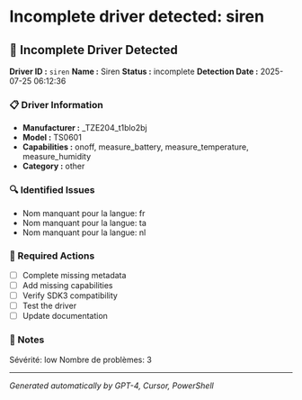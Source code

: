 # Incomplete driver detected: siren

## 🚨 Incomplete Driver Detected

**Driver ID :** `siren`
**Name :** Siren
**Status :** incomplete
**Detection Date :** 2025-07-25 06:12:36

### 📋 Driver Information
- **Manufacturer :** _TZE204_t1blo2bj
- **Model :** TS0601
- **Capabilities :** onoff, measure_battery, measure_temperature, measure_humidity
- **Category :** other

### 🔍 Identified Issues
- Nom manquant pour la langue: fr
- Nom manquant pour la langue: ta
- Nom manquant pour la langue: nl

### 🎯 Required Actions
- [ ] Complete missing metadata
- [ ] Add missing capabilities
- [ ] Verify SDK3 compatibility
- [ ] Test the driver
- [ ] Update documentation

### 📝 Notes
Sévérité: low
Nombre de problèmes: 3

---
*Generated automatically by GPT-4, Cursor, PowerShell*

